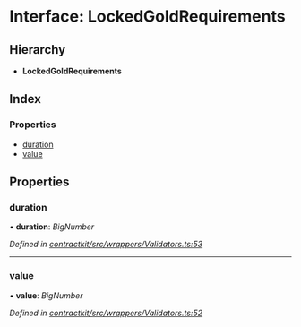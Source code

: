 # Interface: LockedGoldRequirements

## Hierarchy

* **LockedGoldRequirements**

## Index

### Properties

* [duration](_wrappers_validators_.lockedgoldrequirements.md#duration)
* [value](_wrappers_validators_.lockedgoldrequirements.md#value)

## Properties

###  duration

• **duration**: *BigNumber*

*Defined in [contractkit/src/wrappers/Validators.ts:53](https://github.com/celo-org/celo-monorepo/blob/master/packages/contractkit/src/wrappers/Validators.ts#L53)*

___

###  value

• **value**: *BigNumber*

*Defined in [contractkit/src/wrappers/Validators.ts:52](https://github.com/celo-org/celo-monorepo/blob/master/packages/contractkit/src/wrappers/Validators.ts#L52)*
